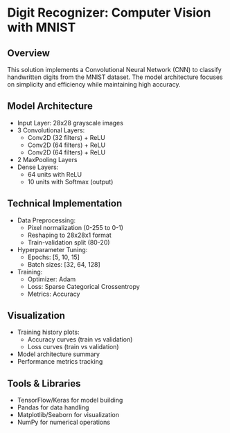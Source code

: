 # Digit Recognizer: Computer Vision with MNIST

## Overview
This solution implements a Convolutional Neural Network (CNN) to classify handwritten digits from the MNIST dataset. The model architecture focuses on simplicity and efficiency while maintaining high accuracy.

## Model Architecture
- Input Layer: 28x28 grayscale images
- 3 Convolutional Layers:
  - Conv2D (32 filters) + ReLU
  - Conv2D (64 filters) + ReLU
  - Conv2D (64 filters) + ReLU
- 2 MaxPooling Layers
- Dense Layers:
  - 64 units with ReLU
  - 10 units with Softmax (output)

## Technical Implementation
- Data Preprocessing:
  - Pixel normalization (0-255 to 0-1)
  - Reshaping to 28x28x1 format
  - Train-validation split (80-20)
- Hyperparameter Tuning:
  - Epochs: [5, 10, 15]
  - Batch sizes: [32, 64, 128]
- Training:
  - Optimizer: Adam
  - Loss: Sparse Categorical Crossentropy
  - Metrics: Accuracy

## Visualization
- Training history plots:
  - Accuracy curves (train vs validation)
  - Loss curves (train vs validation)
- Model architecture summary
- Performance metrics tracking

## Tools & Libraries
- TensorFlow/Keras for model building
- Pandas for data handling
- Matplotlib/Seaborn for visualization
- NumPy for numerical operations
